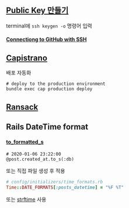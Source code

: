 ## [Public Key 만들기](https://git-scm.com/book/en/v2/Git-on-the-Server-Generating-Your-SSH-Public-Key)
terminal에 `ssh keygen -o` 명령어 입력  
#### [Connectiong to GitHub with SSH](https://help.github.com/en/github/authenticating-to-github/connecting-to-github-with-ssh)

## [Capistrano](https://github.com/capistrano/capistrano)
배포 자동화
```
# deploy to the production environment
bundle exec cap production deploy
```

## [Ransack](https://github.com/activerecord-hackery/ransack)

## Rails DateTime format
#### [to_formatted_s](https://api.rubyonrails.org/classes/DateTime.html#method-i-to_formatted_s)
```
# 2020-01-06 23:22:00
@post.created_at.to_s(:db)
```
또는 직접 파일 생성 후 적용
```ruby
# config/initializers/time_formats.rb
Time::DATE_FORMATS[:posts_datetime] = "%F %T"
```
또는 [strftime](https://apidock.com/ruby/DateTime/strftime) 사용  

